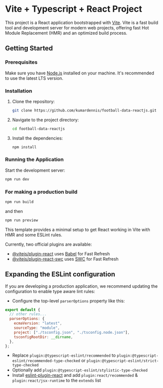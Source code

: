 # Vite + Typescript + React Project

This project is a React application bootstrapped with [Vite](https://vitejs.dev/). Vite is a fast build tool and development server for modern web projects, offering fast Hot Module Replacement (HMR) and an optimized build process.

## Getting Started

### Prerequisites

Make sure you have [Node.js](https://nodejs.org/) installed on your machine. It's recommended to use the latest LTS version.

### Installation

1. Clone the repository:

   ```sh
   git clone https://github.com/kumardennis/football-data-reactjs.git
   ```

2. Navigate to the project directory:

   ```sh
   cd football-data-reactjs
   ```

3. Install the dependencies:

   ```sh
   npm install
   ```

### Running the Application

Start the development server:

```sh
npm run dev
```

### For making a production build

```sh
npm run build
```

and then

```sh
npm run preview
```

This template provides a minimal setup to get React working in Vite with HMR and some ESLint rules.

Currently, two official plugins are available:

- [@vitejs/plugin-react](https://github.com/vitejs/vite-plugin-react/blob/main/packages/plugin-react/README.md) uses [Babel](https://babeljs.io/) for Fast Refresh
- [@vitejs/plugin-react-swc](https://github.com/vitejs/vite-plugin-react-swc) uses [SWC](https://swc.rs/) for Fast Refresh

## Expanding the ESLint configuration

If you are developing a production application, we recommend updating the configuration to enable type aware lint rules:

- Configure the top-level `parserOptions` property like this:

```js
export default {
  // other rules...
  parserOptions: {
    ecmaVersion: "latest",
    sourceType: "module",
    project: ["./tsconfig.json", "./tsconfig.node.json"],
    tsconfigRootDir: __dirname,
  },
};
```

- Replace `plugin:@typescript-eslint/recommended` to `plugin:@typescript-eslint/recommended-type-checked` or `plugin:@typescript-eslint/strict-type-checked`
- Optionally add `plugin:@typescript-eslint/stylistic-type-checked`
- Install [eslint-plugin-react](https://github.com/jsx-eslint/eslint-plugin-react) and add `plugin:react/recommended` & `plugin:react/jsx-runtime` to the `extends` list
